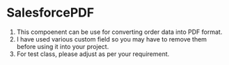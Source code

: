 # SalesforcePDF

1. This compoenent can be use for converting order data into PDF format.
2. I have used various custom field so you may have to remove them before using it into your project.
3. For test class, please adjust as per your requirement.
